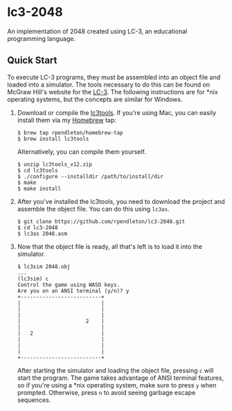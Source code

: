 # lc3-2048
An implementation of 2048 created using LC-3, an educational programming
language.

## Quick Start

To execute LC-3 programs, they must be assembled into an object file and loaded
into a simulator. The tools necessary to do this can be found on McGraw Hill's
website for the [LC-3][1]. The following instructions are for *nix operating
systems, but the concepts are similar for Windows.

1. 	Download or compile the [lc3tools][1]. If you're using Mac, you can easily
	install them via my [Homebrew][2] tap:

   	```
   	$ brew tap rpendleton/homebrew-tap
   	$ brew install lc3tools
   	```

	Alternatively, you can compile them yourself.

	```
	$ unzip lc3tools_v12.zip
	$ cd lc3tools
	$ ./configure --installdir /path/to/install/dir
	$ make
	$ make install
	```

2. 	After you've installed the lc3tools, you need to download the project and
	assemble the object file. You can do this using `lc3as`.

   	```
   	$ git clone https://github.com/rpendleton/lc3-2048.git
   	$ cd lc3-2048
   	$ lc3as 2048.asm
   	```

3.	Now that the object file is ready, all that's left is to load it into the
	simulator.

	```
	$ lc3sim 2048.obj
	...
	(lc3sim) c
	Control the game using WASD keys.
	Are you on an ANSI terminal (y/n)? y
	+--------------------------+
	|                          |
	|                          |
	|                          |
	|                     2    |
	|                          |
	|   2                      |
	|                          |
	|                          |
	|                          |
	+--------------------------+
	```

	After starting the simulator and loading the object file, pressing `c` will
	start the program. The game takes advantage of ANSI terminal features, so if
	you're using a *nix operating system, make sure to press `y` when prompted.
	Otherwise, press `n` to avoid seeing garbage escape sequences.

[1]: http://highered.mheducation.com/sites/0072467509/student_view0/lc-3_simulator.html
[2]: http://brew.sh/
